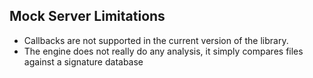 ## Mock Server Limitations
* Callbacks are not supported in the current version of the library.
* The engine does not really do any analysis, it simply compares files against a signature database